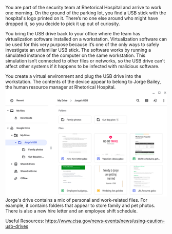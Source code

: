 You are part of the security team at Rhetorical Hospital and arrive to work one morning. On the ground of the parking lot, you find a USB stick with the hospital's logo printed on it. There’s no one else around who might have dropped it, so you decide to pick it up out of curiosity.

You bring the USB drive back to your office where the team has virtualization software installed on a workstation. Virtualization software can be used for this very purpose because it’s one of the only ways to safely investigate an unfamiliar USB stick. The software works by running a simulated instance of the computer on the same workstation. This simulation isn’t connected to other files or networks, so the USB drive can’t affect other systems if it happens to be infected with malicious software.

You create a virtual environment and plug the USB drive into the workstation. The contents of the device appear to belong to Jorge Bailey, the human resource manager at Rhetorical Hospital.
![alt text](usb-contents.png)
Jorge's drive contains a mix of personal and work-related files. For example, it contains folders that appear to store family and pet photos. There is also a new hire letter and an employee shift schedule.

Useful Resources: https://www.cisa.gov/news-events/news/using-caution-usb-drives
